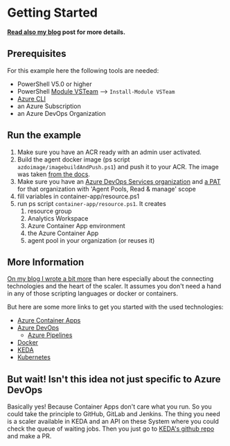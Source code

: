 # Getting Started

**[Read also my blog](https://www.razorspoint.com/2021/11/19/scalable-container-based-azure-pipelines-pools-with-azure-container-apps/) post for more details.**

## Prerequisites

For this example here the following tools are needed:

* PowerShell V5.0 or higher
* PowerShell [Module VSTeam](https://www.powershellgallery.com/packages/VSTeam) --> `Install-Module VSTeam`
* [Azure CLI](https://docs.microsoft.com/cli/azure/install-azure-cli)
* an Azure Subscription
* an Azure DevOps Organization

## Run the example

1. Make sure you have an ACR ready with an admin user activated.
1. Build the agent docker image (ps script `azdoimage/imagebuildAndPush.ps1`) and push it to your ACR. The image was taken [from the docs](https://docs.microsoft.com/azure/devops/pipelines/agents/docker?view=azure-devops#create-and-build-the-dockerfile-1).
1. Make sure you have an [Azure DevOps Services organization](https://docs.microsoft.com/azure/devops/organizations/accounts/create-organization?view=azure-devops#create-an-organization) and [a PAT](https://docs.microsoft.com/azure/devops/organizations/accounts/use-personal-access-tokens-to-authenticate?view=azure-devops&tabs=preview-page#create-a-pat) for that organization with 'Agent Pools, Read & manage' scope
1. fill variables in container-app/resource.ps1
1. run ps script `container-app/resource.ps1`. It creates
    1. resource group
    1. Analytics Workspace
    1. Azure Container App environment
    1. the Azure Container App
    1. agent pool in your organization (or reuses it)

## More Information

[On my blog I wrote a bit more](https://www.razorspoint.com/2021/11/19/scalable-container-based-azure-pipelines-pools-with-azure-container-apps/) than here especially about the connecting technologies and the heart of the scaler.
It assumes you don't need a hand in any of those scripting languages or docker or containers.

But here are some more links to get you started with the used technologies:

* [Azure Container Apps](https://docs.microsoft.com/azure/container-apps/overview)
* [Azure DevOps](https://www.google.com/url?sa=t&rct=j&q=&esrc=s&source=web&cd=&cad=rja&uact=8&ved=2ahUKEwi2x4_mnaf0AhVC2qQKHcKpAYwQwqsBegQIHBAB&url=https%3A%2F%2Fwww.youtube.com%2Fwatch%3Fv%3DJhqpF-5E10I&usg=AOvVaw3HsXkw7rGpJoZZiILwEpLU)
  * [Azure Pipelines](https://docs.microsoft.com/azure/devops/pipelines/get-started/what-is-azure-pipelines?view=azure-devops#:~:text=Azure%20Pipelines%20automatically%20builds%20and,ship%20it%20to%20any%20target.)
* [Docker](https://docs.docker.com/get-started/overview/)
* [KEDA](https://keda.sh/#:~:text=KEDA%20is%20a%20Kubernetes%2Dbased,added%20into%20any%20Kubernetes%20cluster.)
* [Kubernetes](https://kubernetes.io/docs/concepts/overview/what-is-kubernetes/)

## But wait! Isn't this idea not just specific to Azure DevOps

Basically yes! Because Container Apps don't care what you run.
So you could take the principle to GitHub, GitLab and Jenkins. The thing you need is a scaler available in KEDA and an API on these System where you could check the queue of waiting jobs. Then you just go to [KEDA's github repo](https://github.com/kedacore/keda) and make a PR.
